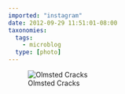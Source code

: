```yaml
---
imported: "instagram"
date: 2012-09-29 11:51:01-08:00
taxonomies:
  tags:
    - microblog
  type: [photo]
---
```

<figure>
  <img src="/media/images/photos/2012/09/c54e9d315741f053ca124f5a9807db4c.jpg" title="Olmsted Cracks"/>
  <figcaption>Olmsted Cracks</figcaption>
</figure>

